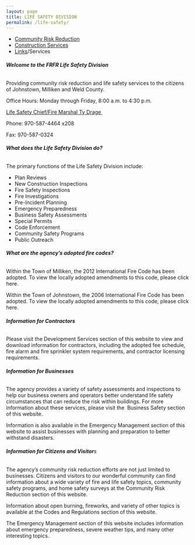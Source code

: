 ```yaml
---
layout: page
title: LIFE SAFETY DIVISION
permalink: /life-safety/
---
```


* [Community](/resources/community)[&nbsp;Risk Reduction](/resources/community/)
* [Construction Services](/resources/fire-prevention/)
* [Links](/resources/links)/Services

###### **Welcome to the FRFR Life Safety Division**

Providing community risk reduction and life safety services to the citizens of Johnstown, Milliken and Weld County.

Office Hours: Monday through Friday, 8:00 a.m. to 4:30 p.m.

[Life Safety Chief/Fire Marshal Ty Drage&nbsp;](mailto:tdrage@frfr.co?subject=Website%20Inquiry)

Phone: 970-587-4464 x208

Fax: 970-587-0324

###### **What does the Life Safety Division do?**

The primary functions of the Life Safety Division include:

* Plan Reviews
* New Construction Inspections
* Fire Safety Inspections
* Fire Investigations
* Pre-Incident Planning
* Emergency Preparedness
* Business Safety Assessments
* Special Permits
* Code Enforcement
* Community Safety Programs
* Public Outreach

###### **What are the agency’s adopted fire codes?**

Within the Town of Milliken, the 2012 International Fire Code has been adopted. To view the locally adopted amendments to this code, please click here.

Within the Town of Johnstown, the 2006 International Fire Code has been adopted. To view the locally adopted amendments to this code, please click here.

###### **Information for Contractors**

Please visit the Development Services section of this website to view and download information for contractors, including the adopted fee schedule, fire alarm and fire sprinkler system requirements, and contractor licensing requirements.

###### **Information for Businesses**

The agency provides a variety of safety assessments and inspections to help our business owners and operators better understand life safety circumstances that can reduce the risk within buildings. For more information about these services, please visit the &nbsp;Business Safety section of this website.

Information is also available in the Emergency Management section of this website to assist businesses with planning and preparation to better withstand disasters.

###### **Information for Citizens and Visitor**s

The agency’s community risk reduction efforts are not just limited to businesses. Citizens and visitors to our wonderful community can find information about a wide variety of fire and life safety topics, community safety programs, and home safety surveys at the Community Risk Reduction section of this website.

Information about open burning, fireworks, and variety of other topics is available at the Codes and Regulations section of this website.

The Emergency Management section of this website includes information about emergency preparedness, severe weather tips, and many other interesting topics.